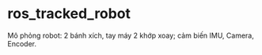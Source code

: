 # ros_tracked_robot
Mô phỏng robot: 2 bánh xích, tay máy 2 khớp xoay; cảm biến IMU, Camera, Encoder.
